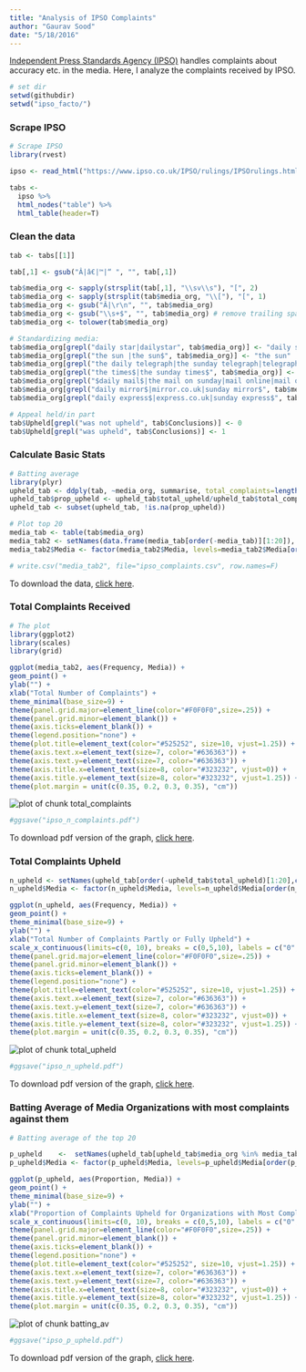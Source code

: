 ```yaml
---
title: "Analysis of IPSO Complaints"
author: "Gaurav Sood"
date: "5/18/2016"
---
```


[Independent Press Standards Agency (IPSO)](https://www.ipso.co.uk/IPSO/index.html) handles complaints about accuracy etc. in the media. Here, I analyze the complaints received by IPSO. 


```r
# set dir
setwd(githubdir)
setwd("ipso_facto/")
```

### Scrape IPSO 


```r
# Scrape IPSO
library(rvest)

ipso <- read_html("https://www.ipso.co.uk/IPSO/rulings/IPSOrulings.html")

tabs <- 
  ipso %>% 
  html_nodes("table") %>%
  html_table(header=T)
```

### Clean the data


```r
tab <- tabs[[1]]

tab[,1] <- gsub("Â|â€|™|“ ", "", tab[,1])

tab$media_org <- sapply(strsplit(tab[,1], "\\sv\\s"), "[", 2)
tab$media_org <- sapply(strsplit(tab$media_org, "\\["), "[", 1) 
tab$media_org <- gsub("Â|\r\n", "", tab$media_org) 
tab$media_org <- gsub("\\s+$", "", tab$media_org) # remove trailing space
tab$media_org <- tolower(tab$media_org)

# Standardizing media:
tab$media_org[grepl("daily star|dailystar", tab$media_org)] <- "daily star"
tab$media_org[grepl("the sun |the sun$", tab$media_org)] <- "the sun"
tab$media_org[grepl("the daily telegraph|the sunday telegraph|telegraph.co.uk", tab$media_org)] <- "the telegraph"
tab$media_org[grepl("the times$|the sunday times$", tab$media_org)] <- "the times"
tab$media_org[grepl("$daily mail$|the mail on sunday|mail online|mail online|sunday mail", tab$media_org)] <- "the mail"
tab$media_org[grepl("daily mirror$|mirror.co.uk|sunday mirror$", tab$media_org)] <- "the mirror"
tab$media_org[grepl("daily express$|express.co.uk|sunday express$", tab$media_org)] <- "the express"

# Appeal held/in part
tab$Upheld[grepl("was not upheld", tab$Conclusions)] <- 0
tab$Upheld[grepl("was upheld", tab$Conclusions)] <- 1
```

### Calculate Basic Stats

```r
# Batting average
library(plyr)
upheld_tab <- ddply(tab, ~media_org, summarise, total_complaints=length(media_org), total_upheld = sum(Upheld))
upheld_tab$prop_upheld <- upheld_tab$total_upheld/upheld_tab$total_complaints
upheld_tab <- subset(upheld_tab, !is.na(prop_upheld))

# Plot top 20
media_tab <- table(tab$media_org)
media_tab2 <- setNames(data.frame(media_tab[order(-media_tab)][1:20]), c("Media", "Frequency"))
media_tab2$Media <- factor(media_tab2$Media, levels=media_tab2$Media[order(media_tab2$Frequency)], ordered=TRUE) #reordering

# write.csv("media_tab2", file="ipso_complaints.csv", row.names=F)
```

To download the data, [click here](ipso_complaints.csv).

### Total Complaints Received


```r
# The plot
library(ggplot2)
library(scales)
library(grid)

ggplot(media_tab2, aes(Frequency, Media)) +
geom_point() + 
ylab("") + 
xlab("Total Number of Complaints") + 
theme_minimal(base_size=9) +
theme(panel.grid.major=element_line(color="#F0F0F0",size=.25)) +
theme(panel.grid.minor=element_blank()) +
theme(axis.ticks=element_blank()) +
theme(legend.position="none") +
theme(plot.title=element_text(color="#525252", size=10, vjust=1.25)) +
theme(axis.text.x=element_text(size=7, color="#636363")) +
theme(axis.text.y=element_text(size=7, color="#636363")) +
theme(axis.title.x=element_text(size=8, color="#323232", vjust=0)) +
theme(axis.title.y=element_text(size=8, color="#323232", vjust=1.25)) +
theme(plot.margin = unit(c(0.35, 0.2, 0.3, 0.35), "cm"))
```

![plot of chunk total_complaints](figure/total_complaints-1.png)

```r
#ggsave("ipso_n_complaints.pdf")
```

To download pdf version of the graph, [click here](figs/ipso_n_complaints.pdf).


### Total Complaints Upheld 


```r
n_upheld <- setNames(upheld_tab[order(-upheld_tab$total_upheld)[1:20],c("media_org", "total_upheld")], c("Media", "Frequency"))
n_upheld$Media <- factor(n_upheld$Media, levels=n_upheld$Media[order(n_upheld$Frequency)], ordered=TRUE) #reordering

ggplot(n_upheld, aes(Frequency, Media)) +
geom_point() + 
theme_minimal(base_size=9) +
ylab("") + 
xlab("Total Number of Complaints Partly or Fully Upheld") + 
scale_x_continuous(limits=c(0, 10), breaks = c(0,5,10), labels = c("0", "5", "10")) + 
theme(panel.grid.major=element_line(color="#F0F0F0",size=.25)) +
theme(panel.grid.minor=element_blank()) +
theme(axis.ticks=element_blank()) +
theme(legend.position="none") +
theme(plot.title=element_text(color="#525252", size=10, vjust=1.25)) +
theme(axis.text.x=element_text(size=7, color="#636363")) +
theme(axis.text.y=element_text(size=7, color="#636363")) +
theme(axis.title.x=element_text(size=8, color="#323232", vjust=0)) +
theme(axis.title.y=element_text(size=8, color="#323232", vjust=1.25)) +
theme(plot.margin = unit(c(0.35, 0.2, 0.3, 0.35), "cm"))
```

![plot of chunk total_upheld](figure/total_upheld-1.png)

```r
#ggsave("ipso_n_upheld.pdf")
```
To download pdf version of the graph, [click here](figs/ipso_n_upheld.pdf).

### Batting Average of Media Organizations with most complaints against them


```r
# Batting average of the top 20

p_upheld    <-  setNames(upheld_tab[upheld_tab$media_org %in% media_tab2$Media, c("media_org", "total_upheld")], c("Media", "Proportion"))
p_upheld$Media <- factor(p_upheld$Media, levels=p_upheld$Media[order(p_upheld$Proportion)], ordered=TRUE) #reordering

ggplot(p_upheld, aes(Proportion, Media)) +
geom_point() + 
theme_minimal(base_size=9) +
ylab("") + 
xlab("Proportion of Complaints Upheld for Organizations with Most Complaints") + 
scale_x_continuous(limits=c(0, 10), breaks = c(0,5,10), labels = c("0", "5", "10")) + 
theme(panel.grid.major=element_line(color="#F0F0F0",size=.25)) +
theme(panel.grid.minor=element_blank()) +
theme(axis.ticks=element_blank()) +
theme(legend.position="none") +
theme(plot.title=element_text(color="#525252", size=10, vjust=1.25)) +
theme(axis.text.x=element_text(size=7, color="#636363")) +
theme(axis.text.y=element_text(size=7, color="#636363")) +
theme(axis.title.x=element_text(size=8, color="#323232", vjust=0)) +
theme(axis.title.y=element_text(size=8, color="#323232", vjust=1.25)) +
theme(plot.margin = unit(c(0.35, 0.2, 0.3, 0.35), "cm"))
```

![plot of chunk batting_av](figure/batting_av-1.png)

```r
#ggsave("ipso_p_upheld.pdf")
```
To download pdf version of the graph, [click here](figs/ipso_p_upheld.pdf).
